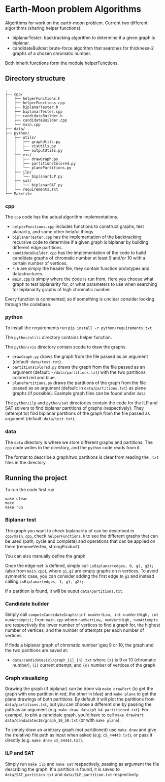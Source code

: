 # Earth-Moon problem Algorithms
Algorithms for work on the earth-moon problem.
Current two different algorithms (sharing helper functions):

 - biplanarTester: backtracking algorithm to determine if a given graph is biplanar.
 - candidateBuilder: brute-force algorithm that searches for thickness-2 graphs of a chosen 
 chromatic number.

Both inherit functions form the module helperFunctions.

## Directory structure
```
.
├── cpp/
│   ├── helperFunctions.h
│   ├── helperFunctions.cpp
│   ├── biplanarTester.h
│   ├── biplanarTester.cpp
│   ├── candidateBuilder.h
│   ├── candidateBuilder.cpp
│   └── main.cpp
├── data/
├── python/
│   ├── utils/
│   │   ├── graphUtils.py
│   │   ├── visUtils.py
│   │   └── outputUtils.py
│   ├── vis/
│   │   ├── drawGraph.py
│   │   ├── partitionsColored.py
│   │   └── planePartitions.py
│   ├── ilp/
│   │   └── biplanarILP.py
│   ├── sat/
│   │   └── biplanarSAT.py
│   └── requirements.txt
└── Makefile
```

### cpp
The `cpp` code has the actual algorithm implementations.
 - `helperFunctions.cpp` includes functions to construct graphs, test planarity, and some other helpful things.
 - `biplanarTester.cpp` has the implementation of the backtracking recursive code to determine if a given 
 graph is biplanar by building different edge partitions.
 - `candidateBuilder.cpp` has the implementation of the code to build candidate graphs of chromatic number 
 at least 9 and/or 10 with a certain number of vertices.
 - `*.h` are simply the header file, they contain function prototypes and datastructures.
 - `main.cpp` is simply where the code is run from. Here you choose what graph to test biplanarity for, or what 
 parameters to use when searching for biplanarity graphs of high chromatic number.

Every function is commented, so if something is unclear consider looking through the codebase.

### python
To install the requirements run `pip install -r python/requirements.txt`

The `python/utils` directory contains helper function.

The `python/vis` directory contain scode to draw the graphs.
  - `drawGraph.py` draws the graph from the file passed as an argument (default: `data/test.txt`).
  - `partitionsColored.py` draws the graph from the file passed as an argument 
  (default: `~/data/partitions.txt`) with the two partitions colored red and blue.
  - `planePartitions.py` draws the partitions of the graph from the file passed as an argument 
  (default: in `data/partitions.txt`) as plane graphs (if possible).
Example graph files can be found under `data`

The `python/ilp` and `python/sat` directories contain the code for the ILP 
and SAT solvers to find biplanar partitions of graphs (respectively).
They (attempt to) find biplanar partitions of the graph from the file passed as 
argument (default: `data/test.txt`).

### data
The `data` directory is where we store different graphs and partitions.
The `cpp` code writes to the directory, and the `python` code reads from it.

The format to describe a graph/two partitions is clear from reading the `.txt` files in the directory.

## Running the project

To run the code first run 
```
make clean 
make 
make run
```

### Biplanar test
The graph you want to check biplanarity of can be described in `cpp/main.cpp`, check `helperFunctions.h` 
to see the different graphs that can be used (path, cycle and complete) and operations that can be applied on them (removeVertex, strongProduct).

You can also manually define the graph.

Once the edge-set is defined, simply call `isBiplanar(edges, 0, g1, g2);` (also from `main.cpp`), where `g1,g2` are empty graphs on n vertices.
To avoid symmetric case, you can consider adding the first edge to `g1` and instead calling `isBiplanar(edges, 1, g1, g2);`.

If a partition is found, it will be ouput `data/partitions.txt`.

### Candidate builder

Simply call `computeCandidateGraphs(int numVertLow, int numVertHigh, int numAttempts);` from `main.cpp` where `numVertLow, numVertHigh, numAttempts`
are respectively the lower number of vertices to find a graph for, the highest number of vertices, and the number of attempts per each number of vertices.

If finds a biplanar graph of chromatic number \geq 9 or 10, the graph and the two partitions are saved at:
   - `data/candidates{x}/graph_{i}_{n}.txt`
where `{x}` is 9 or 10 (chromatic number), `{i}` current attempt, and `{n}` number of vertices of the graph.

### Graph visualizing
Drawing the graph (if biplanar) can be done via `make drawPart` (to get the graph with one partition in red, the other in blue) 
and `make plane` to get the plane drawings of both partitions.
By default it will plot the partitions from `data/partitions.txt`, but you can choose a different one by passing 
the path as an argument (e.g. `make draw data/p3_k4_partitioned.txt`).
For exampel, to plot a candidate graph, you'd have to call `make drawPart data/candidates10/graph_10_50.txt` (or with `make plane`).

To simply draw an arbitrary graph (not partitioned) use `make draw` and give the (relative) file path as input when asked
(e.g. `c5_44443.txt`), or pass it directly (e.g. `make draw c5_44443.txt`).

### ILP and SAT
Simply run `make ilp` and `make sat` respectively, passing as argument the file describing the graph.
If a partition is found, it is saved to `data/SAT_partition.txt` and `data/ILP_partition.txt` respectively.

